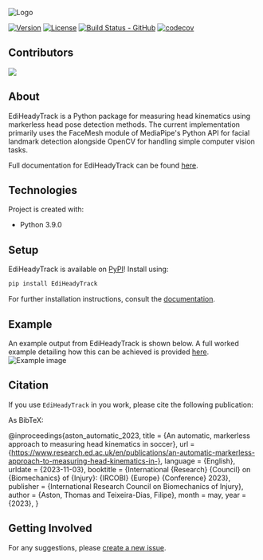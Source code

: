![Logo](https://raw.githubusercontent.com/isdynamics/ediheadytrack/master/resources/logo_main.png)

[![Version](https://img.shields.io/pypi/v/EdiHeadyTrack)](https://pypi.org/project/EdiHeadyTrack/)
[![License](https://img.shields.io/github/license/isDynamics/EdiHeadyTrack)](https://github.com/isDynamics/EdiHeadyTrack/blob/master/LICENSE)
[![Build Status - GitHub](https://github.com/isDynamics/EdiHeadyTrack/workflows/pytesting/badge.svg)](https://github.com/isDynamics/EdiHeadyTrack/actions/workflows/pytesting.yml)
[![codecov](https://codecov.io/gh/isDynamics/EdiHeadyTrack/branch/master/graph/badge.svg?token=FOE3NBS07X)](https://codecov.io/gh/isDynamics/EdiHeadyTrack)
<!-- [![Documentation Status](https://readthedocs.org/projects/ediheadytrack/badge/?version=latest)](https://ediheadytrack.readthedocs.io/en/latest/?badge=latest) -->
<!-- # EdiHeadyTrack -->

## Contributors 

<a href="https://github.com/isDynamics/EdiHeadyTrack/graphs/contributors">
  <img src="https://contrib.rocks/image?repo=isDynamics/EdiHeadyTrack" />
</a>

<!-- Made with [contrib.rocks](https://contrib.rocks). -->

<!-- ## Table of contents
- [EdiHeadyTrack](#ediheadytrack)
  - [Table of contents](#table-of-contents)
  - [About](#about)
  - [Technologies](#technologies)
  - [Setup](#setup)
  - [Citation](#citation)
  - [To do](#to-do)
  - [Getting Involved](#getting-involved)
  - [Citations](#citations) -->

## About
EdiHeadyTrack is a Python package for measuring head kinematics using markerless head pose detection methods. The current implementation primarily uses the FaceMesh module of MediaPipe's Python API for facial landmark detection alongside OpenCV for handling simple computer vision tasks.

Full documentation for EdiHeadyTrack can be found [here](https://ediheadytrack.readthedocs.io).


## Technologies
Project is created with:
* Python 3.9.0
	
## Setup
EdiHeadyTrack is available on [PyPI](https://pypi.org/project/EdiHeadyTrack/)! Install using:
```bash
pip install EdiHeadyTrack
```
For further installation instructions, consult the [documentation](https://ediheadytrack.readthedocs.io/en/latest/installation.html).

## Example
An example output from EdiHeadyTrack is shown below. A full worked example detailing how this can be achieved is provided [here](https://ediheadytrack.readthedocs.io/en/latest/example.html). 
![Example image](https://raw.githubusercontent.com/isDynamics/EdiHeadyTrack/master/resources/comparison_readme.png)


<!-- ## Change log
See [CHANGELOG.md](https://github.com/isDynamics/EdiHeadyTrack/blob/master/CHANGELOG.md).


## Contributing
See [CONTRIBUTING.md](https://github.com/isDynamics/EdiHeadyTrack/blob/master/CONTRIBUTING.md). -->


## Citation
If you use `EdiHeadyTrack` in you work, please cite the following publication:

<!-- > S. Heldens, A. Sclocco, H. Dreuning, B. van Werkhoven, P. Hijma, J. Maassen & R.V. van Nieuwpoort (2022), "litstudy: A Python package for literature reviews", SoftwareX 20 -->


As BibTeX:

@inproceedings{aston_automatic_2023,
	title = {An automatic, markerless approach to measuring head kinematics in soccer},
	url = {https://www.research.ed.ac.uk/en/publications/an-automatic-markerless-approach-to-measuring-head-kinematics-in-},
	language = {English},
	urldate = {2023-11-03},
	booktitle = {International {Research} {Council} on {Biomechanics} of {Injury}: {IRCOBI} {Europe} {Conference} 2023},
	publisher = {International Research Council on Biomechanics of Injury},
	author = {Aston, Thomas and Teixeira-Dias, Filipe},
	month = may,
	year = {2023},
}

<!-- ```
@article{litstudy,
    title = {litstudy: A Python package for literature reviews},
    journal = {SoftwareX},
    volume = {20},
    pages = {101207},
    year = {2022},
    issn = {2352-7110},
    doi = {https://doi.org/10.1016/j.softx.2022.101207},
    url = {https://www.sciencedirect.com/science/article/pii/S235271102200125X},
    author = {S. Heldens and A. Sclocco and H. Dreuning and B. {van Werkhoven} and P. Hijma and J. Maassen and R. V. {van Nieuwpoort}},
}
``` -->

## Getting Involved
For any suggestions, please [create a new issue](https://github.com/isDynamics/EdiHeadyTrack/issues).

<!-- ## Citations -->
<!-- 1. Teixeira-Dias, F. (1995). *Numerical simulation of tensile and shear tests in plane strain and plane stress* (Doctoral dissertation)
2. Teixeira-Dias, F. and Menezes, L.F. (2001), *Numerical aspects of finite element simulations of residual stresses in metal matrix composites*. Int. J. Numer. Meth. Engng., 50: 629-644.


[1]: https://www.researchgate.net/publication/237021517_Numerical_simulation_of_tensile_and_shear_tests_in_plane_strain_and_plane_stress
[2]: https://doi.org/10.1002/1097-0207(20010130)50:3<629::AID-NME41>3.0.CO;2-7 -->


